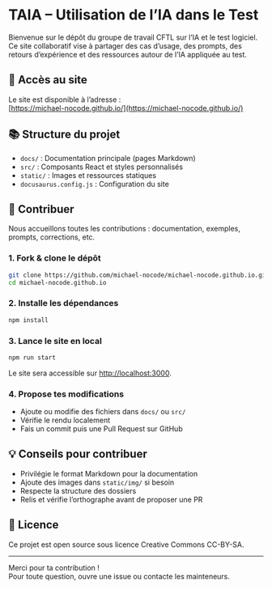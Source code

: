# TAIA – Utilisation de l’IA dans le Test

Bienvenue sur le dépôt du groupe de travail CFTL sur l’IA et le test logiciel.  
Ce site collaboratif vise à partager des cas d’usage, des prompts, des retours d’expérience et des ressources autour de l’IA appliquée au test.

## 🚀 Accès au site

Le site est disponible à l’adresse :  
[https://michael-nocode.github.io/](https://michael-nocode.github.io/)

## 📚 Structure du projet

- `docs/` : Documentation principale (pages Markdown)
- `src/` : Composants React et styles personnalisés
- `static/` : Images et ressources statiques
- `docusaurus.config.js` : Configuration du site

## 🤝 Contribuer

Nous accueillons toutes les contributions : documentation, exemples, prompts, corrections, etc.

### 1. Fork & clone le dépôt

```bash
git clone https://github.com/michael-nocode/michael-nocode.github.io.git
cd michael-nocode.github.io
```

### 2. Installe les dépendances

```bash
npm install
```

### 3. Lance le site en local

```bash
npm run start
```

Le site sera accessible sur [http://localhost:3000](http://localhost:3000).

### 4. Propose tes modifications

- Ajoute ou modifie des fichiers dans `docs/` ou `src/`
- Vérifie le rendu localement
- Fais un commit puis une Pull Request sur GitHub

## 💡 Conseils pour contribuer

- Privilégie le format Markdown pour la documentation
- Ajoute des images dans `static/img/` si besoin
- Respecte la structure des dossiers
- Relis et vérifie l’orthographe avant de proposer une PR

## 📄 Licence

Ce projet est open source sous licence Creative Commons CC-BY-SA.

---

Merci pour ta contribution !  
Pour toute question, ouvre une issue ou contacte les mainteneurs.